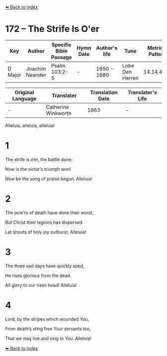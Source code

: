 [⬅️ Back to index](../README.md)

# 172 – The Strife Is O'er

Key | Author   | Specific Bible Passage     |Hymn Date |Author's life |Tune |Metrical Pattern   |Composer/Source                                                                                        
-- | --------- | ---------------------------|----------|--------------|-----|-------------------|-------------   
D Major  | Joachim Neander      | Psalm 103:2-5 | -  | 1650 - 1680 | Lobe Den Herren | 14.14.4.7.8 | Chorale Book for England, 1863 

Original Language | Translater | Translation Date   | Translater's Life     
----------------- | --------- | --------------------|-------------   
\-  | Catherine Winkworth      | 1863 | -  | 1827 - 1878 

Alleluia, alleluia, alleluia!



# 1

The strife is o’er, the battle done;

Now is the victor’s triumph won!

Now be the song of praise begun. Alleluia!



# 2

The pow’rs of death have done their worst,

But Christ their legions has dispersed.

Let shouts of holy joy outburst. Alleluia!



# 3

The three sad days have quickly sped,

He rises glorious from the dead.

All glory to our risen head! Alleluia!



# 4

Lord, by the stripes which wounded You,

From death’s sting free Your servants too,

That we may live and sing to You. Alleluia!

[⬅️ Back to index](../README.md)

